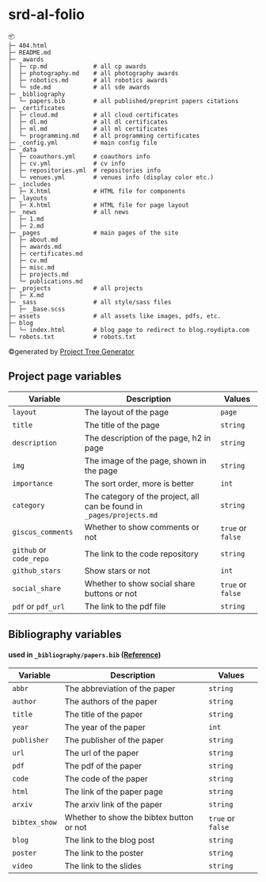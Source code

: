 # srd-al-folio
```
📦
├─ 404.html
├─ README.md
├─ _awards
│  ├─ cp.md             # all cp awards
│  ├─ photography.md    # all photography awards
│  ├─ robotics.md       # all robotics awards
│  └─ sde.md            # all sde awards
├─ _bibliography
│  └─ papers.bib        # all published/preprint papers citations
├─ _certificates
│  ├─ cloud.md          # all cloud certificates
│  ├─ dl.md             # all dl certificates
│  ├─ ml.md             # all ml certificates
│  └─ programming.md    # all programming certificates
├─ _config.yml          # main config file
├─ _data
│  ├─ coauthors.yml     # coauthors info
│  ├─ cv.yml            # cv info
│  ├─ repositories.yml  # repositories info
│  └─ venues.yml        # venues info (display color etc.)
├─ _includes
│  ├─ X.html            # HTML file for components
├─ _layouts
│  ├─ X.html            # HTML file for page layout
├─ _news                # all news
│  ├─ 1.md
│  ├─ 2.md
├─ _pages               # main pages of the site
│  ├─ about.md
│  ├─ awards.md
│  ├─ certificates.md
│  ├─ cv.md
│  ├─ misc.md
│  ├─ projects.md
│  └─ publications.md
├─ _projects            # all projects
│  ├─ X.md
├─ _sass                # all style/sass files
│  ├─ _base.scss
├─ assets               # all assets like images, pdfs, etc.
├─ blog
│  └─ index.html        # blog page to redirect to blog.roydipta.com
└─ robots.txt           # robots.txt
```
©generated by [Project Tree Generator](https://woochanleee.github.io/project-tree-generator)


## Project page variables

| Variable | Description | Values |
| --- | --- | --- |
| `layout` | The layout of the page | `page` |
| `title` | The title of the page | `string` |
| `description` | The description of the page, h2 in page | `string` |
| `img` | The image of the page, shown in the page | `string` |
| `importance` | The sort order, more is better | `int` |
| `category` | The category of the project, all can be found in `_pages/projects.md` | `string` |
| `giscus_comments` | Whether to show comments or not | `true` or `false` |
| `github` or `code_repo` | The link to the code repository | `string` |
| `github_stars` | Show stars or not | `int` |
| `social_share` | Whether to show social share buttons or not | `true` or `false` |
| `pdf` or `pdf_url` | The link to the pdf file | `string` |


## Bibliography variables
#### used in `_bibliography/papers.bib` ([Reference](https://github.com/alshedivat/al-folio?tab=readme-ov-file#publications))

| Variable | Description | Values |
| --- | --- | --- |
| `abbr` | The abbreviation of the paper | `string` |
| `author` | The authors of the paper | `string` |
| `title` | The title of the paper | `string` |
| `year` | The year of the paper | `int` |
| `publisher` | The publisher of the paper | `string` |
| `url` | The url of the paper | `string` |
| `pdf` | The pdf of the paper | `string` |
| `code` | The code of the paper | `string` |
| `html` | The link of the paper page | `string` |
| `arxiv` | The arxiv link of the paper | `string` |
| `bibtex_show` | Whether to show the bibtex button or not | `true` or `false` |
| `blog` | The link to the blog post | `string` |
| `poster` | The link to the poster | `string` |
| `video` | The link to the slides | `string` |
